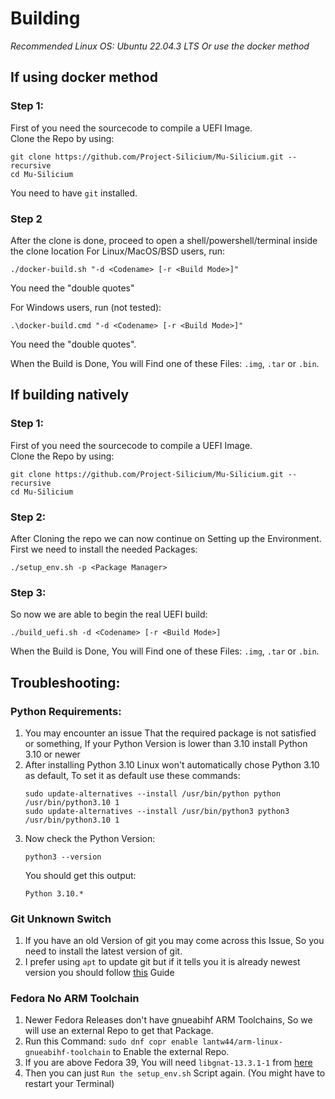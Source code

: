 # Building

*Recommended Linux OS: Ubuntu 22.04.3 LTS*
*Or use the docker method*

## If using docker method

### Step 1:

First of you need the sourcecode to compile a UEFI Image. <br />
Clone the Repo by using:
```
git clone https://github.com/Project-Silicium/Mu-Silicium.git --recursive
cd Mu-Silicium
```

You need to have `git` installed.

### Step 2

After the clone is done, proceed to open a shell/powershell/terminal inside the clone location
For Linux/MacOS/BSD users, run:
```
./docker-build.sh "-d <Codename> [-r <Build Mode>]"
```
You need the "double quotes"

For Windows users, run (not tested):
```
.\docker-build.cmd "-d <Codename> [-r <Build Mode>]"
```
You need the "double quotes".

When the Build is Done, You will Find one of these Files: `.img`, `.tar` or `.bin`.

## If building natively

### Step 1:

First of you need the sourcecode to compile a UEFI Image. <br />
Clone the Repo by using:
```
git clone https://github.com/Project-Silicium/Mu-Silicium.git --recursive
cd Mu-Silicium
```

### Step 2:

After Cloning the repo we can now continue on Setting up the Environment. <br />
First we need to install the needed Packages:
```
./setup_env.sh -p <Package Manager>
```

### Step 3:

So now we are able to begin the real UEFI build:
```
./build_uefi.sh -d <Codename> [-r <Build Mode>]
```

When the Build is Done, You will Find one of these Files: `.img`, `.tar` or `.bin`.

## Troubleshooting:

### Python Requirements:

   1. You may encounter an issue That the required package is not satisfied or something, If your Python Version is lower than 3.10 install Python 3.10 or newer
   2. After installing Python 3.10 Linux won't automatically chose Python 3.10 as default, To set it as default use these commands:
      ```
      sudo update-alternatives --install /usr/bin/python python /usr/bin/python3.10 1
      sudo update-alternatives --install /usr/bin/python3 python3 /usr/bin/python3.10 1
      ```
   3. Now check the Python Version:
      ```
      python3 --version
      ```
      You should get this output:
      ```
      Python 3.10.*
      ```

### Git Unknown Switch

   1. If you have an old Version of git you may come across this Issue, So you need to install the latest version of git.
   2. I prefer using `apt` to update git but if it tells you it is already newest version you should follow [this](https://www.fosslinux.com/64522/install-git-debian-linux.htm) Guide

### Fedora No ARM Toolchain

   1. Newer Fedora Releases don't have gnueabihf ARM Toolchains, So we will use an external Repo to get that Package.
   2. Run this Command: `sudo dnf copr enable lantw44/arm-linux-gnueabihf-toolchain` to Enable the external Repo.
   3. If you are above Fedora 39, You will need `libgnat-13.3.1-1` from [here](https://koji.fedoraproject.org/koji/buildinfo?buildID=2454974)
   4. Then you can just `Run the setup_env.sh` Script again. (You might have to restart your Terminal)
